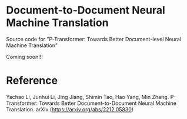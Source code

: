 # Document-to-Document Neural Machine Translation
Source code for "P-Transformer: Towards Better Document-level Neural Machine Translation"

Coming soon!!!

# Reference
Yachao Li, Junhui Li, Jing Jiang, Shimin Tao, Hao Yang, Min Zhang. P-Transformer: Towards Better Document-to-Document Neural Machine Translation.  arXiv (https://arxiv.org/abs/2212.05830)
